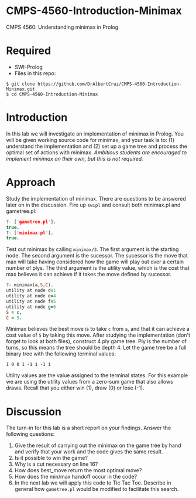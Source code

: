 # CMPS-4560-Introduction-Minimax
CMPS 4560: Understanding minimax in Prolog

# Required

* SWI-Prolog
* Files in this repo:
```shell
$ git clone https://github.com/DrAlbertCruz/CMPS-4560-Introduction-Minimax.git
$ cd CMPS-4560-Introduction-Minimax
```

# Introduction

In this lab we will investigate an implementation of minimax in Prolog. You will be given working source code for minimax, and your task is to: (1) understand the implementation and (2) set up a game tree and process the optimal set of actions with minimax. *Ambitious students are encouraged to implement minimax on their own, but this is not required.*

# Approach

Study the implementation of minimax. There are questions to be answered later on in the discussion. Fire up `swipl` and consult both minimax.pl and gametree.pl:

```prolog
?- ['gametree.pl'].
true.
?- ['minimax.pl'].
true.
```

Test out minimax by calling `minimax/3`. The first argument is the starting node. The second argument is the sucessor. The sucessor is the move that max will take having considered how the game will play out over a certain number of plys. The third argument is the utility value, which is the cost that max believes it can achieve if it takes the move defined by sucessor.

```prolog
?- minimax(a,S,C).
utility at node d=1
utility at node e=4
utility at node f=5
utility at node g=6
S = c,
C = 5.
```

Minimax believes the best move is to take `c` from `a`, and that it can achieve a cost value of `5` by  taking this move. After studying the implementation (don't forget to look at both files), construct 4 ply game tree. Ply is the number of turns, so this means the tree should be depth 4. Let the game tree be a full binary tree with the following terminal values:

```
1 0 0 1 -1 1 -1 1
```

Utility values are the value assigned to the terminal states. For this example we are using the utility values from a zero-sum game that also allows draws. Recall that you either win (1), draw (0) or lose (-1).

# Discussion

The turn-in for this lab is a short report on your findings. Answer the following questions:

1. Give the result of carrying out the minimax on the game tree by hand and verify that your work and the code gives the same result.
2. Is it possible to win the game?
3. Why is a cut necessary on line 16?
4. How does best_move return the most optimal move?
5. How does the min/max handoff occur in the code?
6. In the next lab we will apply this code to Tic Tac Toe. Describe in general how `gametree.pl` would be modified to facilitate this search.
 
